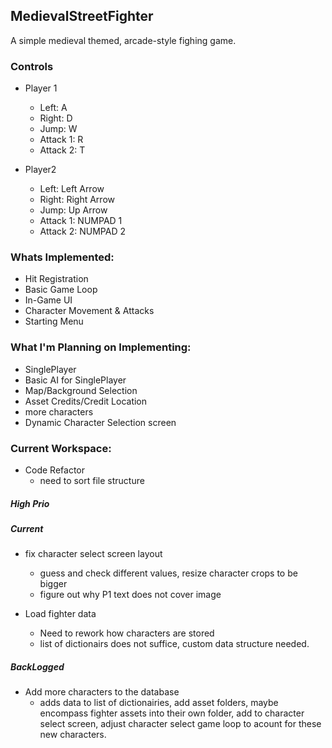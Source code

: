 ## MedievalStreetFighter

A simple medieval themed, arcade-style fighing game.

### Controls

- Player 1
  - Left: A
  - Right: D
  - Jump: W
  - Attack 1: R
  - Attack 2: T

- Player2
  - Left: Left Arrow
  - Right: Right Arrow
  - Jump: Up Arrow
  - Attack 1: NUMPAD 1
  - Attack 2: NUMPAD 2

### Whats Implemented:

- Hit Registration
- Basic Game Loop
- In-Game UI
- Character Movement & Attacks
- Starting Menu


### What I'm Planning on Implementing:

- SinglePlayer
- Basic AI for SinglePlayer
- Map/Background Selection
- Asset Credits/Credit Location
- more characters
- Dynamic Character Selection screen

### Current Workspace:

- Code Refactor
  - need to sort file structure


##### High Prio

##### Current

- fix character select screen layout
  - guess and check different values, resize character crops to be bigger
  - figure out why P1 text does not cover image

- Load fighter data
  - Need to rework how characters are stored
  - list of dictionairs does not suffice, custom data structure needed.

##### BackLogged

- Add more characters to the database
  - adds data to list of dictionairies, add asset folders, maybe encompass fighter assets into their own folder, add to character select screen, adjust character select game loop to acount for these new characters.

